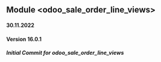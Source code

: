 ## Module <odoo_sale_order_line_views>

#### 30.11.2022
#### Version 16.0.1
##### Initial Commit for odoo_sale_order_line_views
